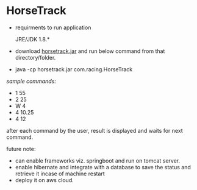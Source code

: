 # HorseTrack

* requirments to run application
 
  JRE/JDK 1.8.*

* download [horsetrack.jar](https://github.com/SameerPamadi/horsetrack/blob/master/horsetrack.jar?raw=true) and run below command from that directory/folder.
* java -cp horsetrack.jar com.racing.HorseTrack

*sample commands:*

* 1 55
* 2 25
* W 4
* 4 10.25
* 4 12

after each command by the user, result is displayed and waits for next command.

future note:
* can enable frameworks viz. springboot and run on tomcat server.
* enable hibernate and integrate with a database to save the status and retrieve it incase of machine restart
* deploy it on aws cloud.
